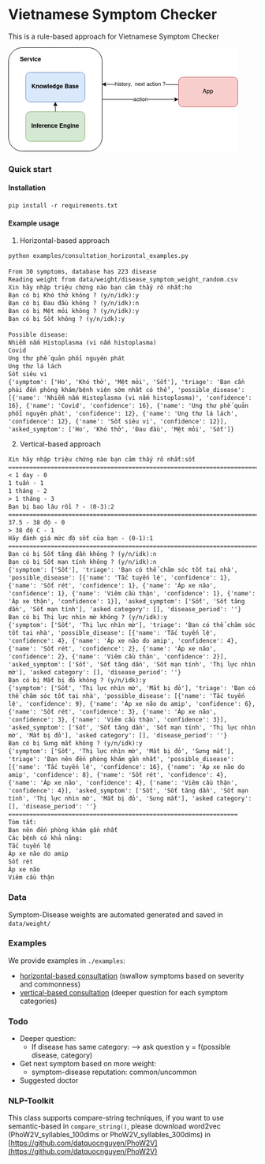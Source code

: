 # Vietnamese Symptom Checker
This is a rule-based approach for Vietnamese Symptom Checker

<img src="asset/overview.png"/>

### Quick start
#### Installation
```
pip install -r requirements.txt
```
#### Example usage
1. Horizontal-based approach
```
python examples/consultation_horizontal_examples.py

From 30 symptoms, database has 223 disease
Reading weight from data/weight/disease_symptom_weight_random.csv
Xin hãy nhập triệu chứng nào bạn cảm thấy rõ nhất:ho
Bạn có bị Khó thở không ? (y/n/idk):y
Bạn có bị Đau đầu không ? (y/n/idk):n
Bạn có bị Mệt mỏi không ? (y/n/idk):y
Bạn có bị Sốt không ? (y/n/idk):y

Possible disease:
Nhiễm nấm Histoplasma (vi nấm histoplasma)
Covid
Ung thư phế quản phổi nguyên phát
Ung thư lá lách
Sốt siêu vi
{'symptom': ['Ho', 'Khó thở', 'Mệt mỏi', 'Sốt'], 'triage': 'Bạn cần phải đến phòng khám/bệnh viện sớm nhất có thể', 'possible_disease': [{'name': 'Nhiễm nấm Histoplasma (vi nấm histoplasma)', 'confidence': 16}, {'name': 'Covid', 'confidence': 16}, {'name': 'Ung thư phế quản phổi nguyên phát', 'confidence': 12}, {'name': 'Ung thư lá lách', 'confidence': 12}, {'name': 'Sốt siêu vi', 'confidence': 12}], 'asked_symptom': ['Ho', 'Khó thở', 'Đau đầu', 'Mệt mỏi', 'Sốt']}
```
2. Vertical-based approach
```
Xin hãy nhập triệu chứng nào bạn cảm thấy rõ nhất:sốt
=======================================================================
< 1 day - 0
1 tuần - 1
1 tháng - 2
> 1 tháng - 3
Bạn bị bao lâu rồi ? - (0-3):2
=======================================================================
37.5 - 38 độ - 0
> 38 độ C - 1
Hãy đánh giá mức độ sốt của bạn - (0-1):1
=======================================================================
Bạn có bị Sốt tăng dần không ? (y/n/idk):n
Bạn có bị Sốt mạn tính không ? (y/n/idk):n
{'symptom': ['Sốt'], 'triage': 'Bạn có thể chăm sóc tốt tại nhà', 'possible_disease': [{'name': 'Tắc tuyến lệ', 'confidence': 1}, {'name': 'Sốt rét', 'confidence': 1}, {'name': 'Áp xe não', 'confidence': 1}, {'name': 'Viêm cầu thận', 'confidence': 1}, {'name': 'Áp xe thận', 'confidence': 1}], 'asked_symptom': ['Sốt', 'Sốt tăng dần', 'Sốt mạn tính'], 'asked category': [], 'disease_period': ''}
Bạn có bị Thị lực nhìn mờ không ? (y/n/idk):y
{'symptom': ['Sốt', 'Thị lực nhìn mờ'], 'triage': 'Bạn có thể chăm sóc tốt tại nhà', 'possible_disease': [{'name': 'Tắc tuyến lệ', 'confidence': 4}, {'name': 'Áp xe não do amip', 'confidence': 4}, {'name': 'Sốt rét', 'confidence': 2}, {'name': 'Áp xe não', 'confidence': 2}, {'name': 'Viêm cầu thận', 'confidence': 2}], 'asked_symptom': ['Sốt', 'Sốt tăng dần', 'Sốt mạn tính', 'Thị lực nhìn mờ'], 'asked category': [], 'disease_period': ''}
Bạn có bị Mắt bị đỏ không ? (y/n/idk):y
{'symptom': ['Sốt', 'Thị lực nhìn mờ', 'Mắt bị đỏ'], 'triage': 'Bạn có thể chăm sóc tốt tại nhà', 'possible_disease': [{'name': 'Tắc tuyến lệ', 'confidence': 9}, {'name': 'Áp xe não do amip', 'confidence': 6}, {'name': 'Sốt rét', 'confidence': 3}, {'name': 'Áp xe não', 'confidence': 3}, {'name': 'Viêm cầu thận', 'confidence': 3}], 'asked_symptom': ['Sốt', 'Sốt tăng dần', 'Sốt mạn tính', 'Thị lực nhìn mờ', 'Mắt bị đỏ'], 'asked category': [], 'disease_period': ''}
Bạn có bị Sưng mắt không ? (y/n/idk):y
{'symptom': ['Sốt', 'Thị lực nhìn mờ', 'Mắt bị đỏ', 'Sưng mắt'], 'triage': 'Bạn nên đến phòng khám gần nhất', 'possible_disease': [{'name': 'Tắc tuyến lệ', 'confidence': 16}, {'name': 'Áp xe não do amip', 'confidence': 8}, {'name': 'Sốt rét', 'confidence': 4}, {'name': 'Áp xe não', 'confidence': 4}, {'name': 'Viêm cầu thận', 'confidence': 4}], 'asked_symptom': ['Sốt', 'Sốt tăng dần', 'Sốt mạn tính', 'Thị lực nhìn mờ', 'Mắt bị đỏ', 'Sưng mắt'], 'asked category': [], 'disease_period': ''}
=================================================================
Tóm tắt:
Bạn nên đến phòng khám gần nhất
Các bệnh có khả năng:
Tắc tuyến lệ
Áp xe não do amip
Sốt rét
Áp xe não
Viêm cầu thận
```

### Data
Symptom-Disease weights are automated generated and saved in `data/weight/`

### Examples

We provide examples in `./examples`:
- [horizontal-based consultation](examples/consultation_horizontal_examples.py) (swallow symptoms based on severity and commonness)
- [vertical-based consultation](examples/vertical_horizontal_examples.py) (deeper question for each symptom categories)

### Todo
- Deeper question:
    + If disease has same category: --> ask question y = f(possible disease, category)
- Get next symptom based on more weight:
    + symptom-disease reputation: common/uncommon
- Suggested doctor

### NLP-Toolkit
This class supports compare-string techniques, if you want to use semantic-based in `compare_string()`, please download word2vec (PhoW2V_syllables_100dims or PhoW2V_syllables_300dims) in [https://github.com/datquocnguyen/PhoW2V](https://github.com/datquocnguyen/PhoW2V)
